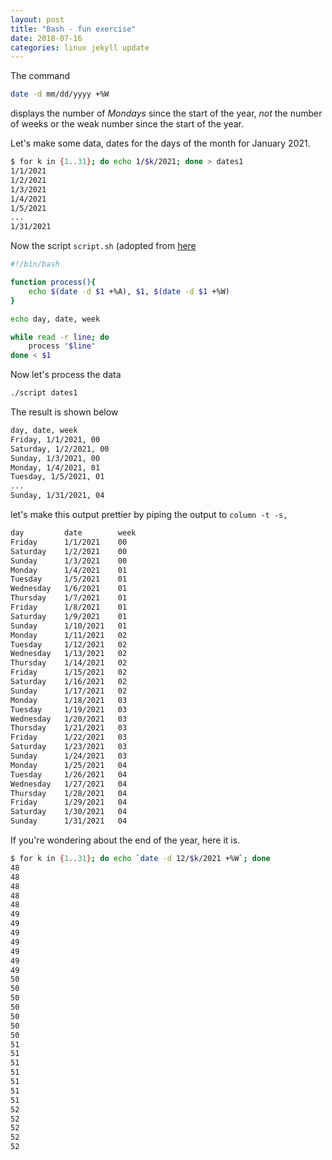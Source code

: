 ```yaml
---
layout: post
title: "Bash - fun exercise"
date: 2018-07-16
categories: linux jekyll update 
---
```


The command 

``` bash
date -d mm/dd/yyyy +%W
``` 

displays the number of *Mondays* since the start of the year, *not* the number of weeks or the weak number since the start of the year.

Let's make some data, dates for the days of the month for January 2021.

``` bash
$ for k in {1..31}; do echo 1/$k/2021; done > dates1
1/1/2021
1/2/2021
1/3/2021
1/4/2021
1/5/2021
...
1/31/2021
```

Now the script `script.sh` (adopted from [here](https://www.howtogeek.com/709838/how-to-process-a-file-line-by-line-in-a-linux-bash-script/)

``` bash
#!/bin/bash

function process(){
	echo $(date -d $1 +%A), $1, $(date -d $1 +%W)
}

echo day, date, week

while read -r line; do
	process "$line"
done < $1
```
Now let's process the data

``` bash
./script dates1
```

The result is shown below 

``` bash
day, date, week
Friday, 1/1/2021, 00
Saturday, 1/2/2021, 00
Sunday, 1/3/2021, 00
Monday, 1/4/2021, 01
Tuesday, 1/5/2021, 01
...
Sunday, 1/31/2021, 04
```

let's make this output prettier by piping the output to `column -t -s,`

``` bash
day         date        week
Friday      1/1/2021    00
Saturday    1/2/2021    00
Sunday      1/3/2021    00
Monday      1/4/2021    01
Tuesday     1/5/2021    01
Wednesday   1/6/2021    01
Thursday    1/7/2021    01
Friday      1/8/2021    01
Saturday    1/9/2021    01
Sunday      1/10/2021   01
Monday      1/11/2021   02
Tuesday     1/12/2021   02
Wednesday   1/13/2021   02
Thursday    1/14/2021   02
Friday      1/15/2021   02
Saturday    1/16/2021   02
Sunday      1/17/2021   02
Monday      1/18/2021   03
Tuesday     1/19/2021   03
Wednesday   1/20/2021   03
Thursday    1/21/2021   03
Friday      1/22/2021   03
Saturday    1/23/2021   03
Sunday      1/24/2021   03
Monday      1/25/2021   04
Tuesday     1/26/2021   04
Wednesday   1/27/2021   04
Thursday    1/28/2021   04
Friday      1/29/2021   04
Saturday    1/30/2021   04
Sunday      1/31/2021   04
```

If you're wondering about the end of the year, here it is.

``` bash
$ for k in {1..31}; do echo `date -d 12/$k/2021 +%W`; done
48
48
48
48
48
49
49
49
49
49
49
49
50
50
50
50
50
50
50
51
51
51
51
51
51
51
52
52
52
52
52
```
